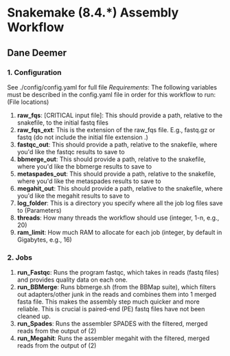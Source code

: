 # Snakemake (8.4.*) Assembly Workflow
## Dane Deemer

### 1. Configuration
See ./config/config.yaml for full file
*Requirements*:
The following variables must be described in the config.yaml file in order for this workflow to run:
(File locations)
1. **raw_fqs**: [CRITICAL input file]: This should provide a path, relative to the snakefile, to the initial fastq files
2. **raw_fqs_ext**: This is the extension of the raw_fqs file. E.g., fastq.gz or fastq (do not include the initial file extension .)
3. **fastqc_out**: This should provide a path, relative to the snakefile, where you'd like the fastqc results to save to
4. **bbmerge_out**: This should provide a path, relative to the snakefile, where you'd like the bbmerge results to save to
5. **metaspades_out**: This should provide a path, relative to the snakefile, where you'd like the metaspades results to save to
6. **megahit_out**: This should provide a path, relative to the snakefile, where you'd like the megahit results to save to
7. **log_folder**: This is a directory you specify where all the job log files save to
(Parameters)
1. **threads**: How many threads the workflow should use (integer, 1-n, e.g., 20)
2. **ram_limit**: How much RAM to allocate for each job (integer, by default in Gigabytes, e.g., 16)

### 2. Jobs
1. **run_Fastqc**: Runs the program fastqc, which takes in reads (fastq files) and provides quality data on each one.
2. **run_BBMerge**: Runs bbmerge.sh (from the BBMap suite), which filters out adapters/other junk in the reads and combines them into 1 merged fasta file. This makes the assembly step much quicker and more reliable. This is crucial is paired-end (PE) fastq files have not been cleaned up.
3. **run_Spades**: Runs the assembler SPADES with the filtered, merged reads from the output of (2)
4. **run_Megahit**: Runs the assembler megahit with the filtered, merged reads from the output of (2)